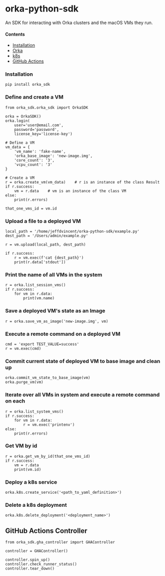 # orka-python-sdk

An SDK for interacting with Orka clusters and the macOS VMs they run.

#### Contents
 - [Installation](#installation)
 - [Orka](#define-and-create-a-vm)
 - [k8s](#deploy-a-k8s-service)
 - [GitHub Actions](#github-actions-controller)


### Installation
```
pip install orka_sdk
```

### Define and create a VM

```
from orka_sdk.orka_sdk import OrkaSDK

orka = OrkaSDK()
orka.login(
	user='user@email.com', 
	password='password',
	license_key='license-key')

# Define a VM
vm_data = {
	'vm_name': 'fake-name',
	'orka_base_image': 'new-image.img',
	'core_count': '3',
	'vcpu_count': '3'
}

# Create a VM
r = orka.create_vm(vm_data)    # r is an instance of the class Result
if r.success:
	vm = r.data    # vm is an instance of the class VM
else:
	print(r.errors)

that_one_vms_id = vm.id
```

### Upload a file to a deployed VM
```
local_path = '/home/jeffdvincent/orka-python-sdk/example.py'
dest_path = '/Users/admin/example.py'

r = vm.upload(local_path, dest_path)

if r.success:
	r = vm.exec(f'cat {dest_path}')
	print(r.data['stdout'])
```

### Print the name of all VMs in the system
```
r = orka.list_session_vms()
if r.success:
	for vm in r.data:
		print(vm.name)
```
### Save a deployed VM's state as an Image
```
r = orka.save_vm_as_image('new-image.img', vm)
```
### Execute a remote command on a deployed VM
```
cmd = 'export TEST_VALUE=success'
r = vm.exec(cmd)
```

### Commit current state of deployed VM to base image and clean up
```
orka.commit_vm_state_to_base_image(vm)
orka.purge_vm(vm)
```


### Iterate over all VMs in system and execute a remote command on each
```
r = orka.list_system_vms()
if r.success:
	for vm in r.data:
		r = vm.exec('printenv')
else:
	print(r.errors)
```

### Get VM by id
```
r = orka.get_vm_by_id(that_one_vms_id)
if r.success:
	vm = r.data
	print(vm.id)

```

### Deploy a k8s service 
```
orka.k8s.create_service('<path_to_yaml_definition>')
```

### Delete a k8s deployment
```
orka.k8s.delete_deployment('<deployment_name>')
```

## GitHub Actions Controller
```
from orka_sdk.gha_controller import GHAController

controller = GHAController()

controller.spin_up()
controller.check_runner_status()
controller.tear_down()
```

